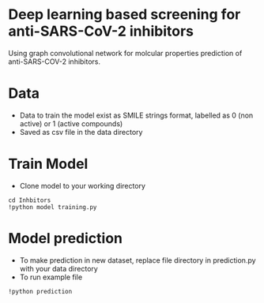 # Deep learning based screening for anti-SARS-CoV-2 inhibitors
Using graph convolutional network for molcular properties prediction of anti-SARS-COV-2 inhibitors.

# Data 
- Data to train the model exist as SMILE strings format, labelled as 0 (non active) or 1 (active compounds) 
- Saved as csv file in the data directory

# Train Model
- Clone model to your working directory
```
cd Inhbitors
!python model training.py
```

# Model prediction
- To make prediction in new dataset, replace file directory in prediction.py with your data directory 
- To run example file 
``` 
!python prediction
```
